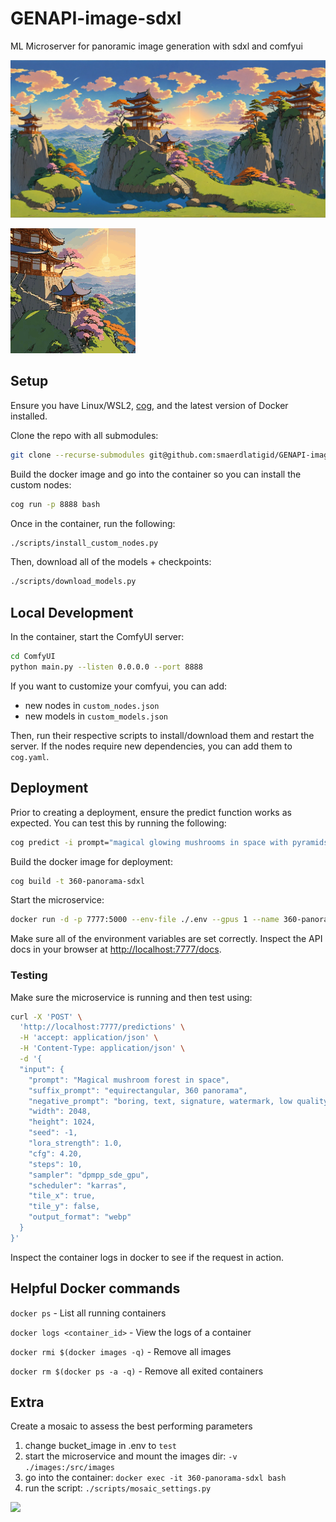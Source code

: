 # GENAPI-image-sdxl
ML Microserver for panoramic image generation with sdxl and comfyui

![](images/test_1.webp)

![](images/animation.gif)

## Setup

Ensure you have Linux/WSL2, [cog](https://github.com/replicate/cog/blob/main/docs/wsl2/wsl2.md), and the latest version of Docker installed.

Clone the repo with all submodules:

```sh
git clone --recurse-submodules git@github.com:smaerdlatigid/GENAPI-image-sdxl.git
```

Build the docker image and go into the container so you can install the custom nodes:

```sh
cog run -p 8888 bash
```

Once in the container, run the following:

```sh
./scripts/install_custom_nodes.py
```

Then, download all of the models + checkpoints:

```sh
./scripts/download_models.py
```

## Local Development

In the container, start the ComfyUI server:

```bash
cd ComfyUI
python main.py --listen 0.0.0.0 --port 8888
```

If you want to customize your comfyui, you can add:
- new nodes in `custom_nodes.json`
- new models in `custom_models.json`

Then, run their respective scripts to install/download them and restart the server. If the nodes require new dependencies, you can add them to `cog.yaml`.

## Deployment

Prior to creating a deployment, ensure the predict function works as expected. You can test this by running the following:

```sh
cog predict -i prompt="magical glowing mushrooms in space with pyramids"
```

Build the docker image for deployment:

```sh
cog build -t 360-panorama-sdxl
```

Start the microservice:

```sh
docker run -d -p 7777:5000 --env-file ./.env --gpus 1 --name 360-panorama-sdxl -v ./images:/src/images 360-panorama-sdxl
```

Make sure all of the environment variables are set correctly. Inspect the API docs in your browser at [http://localhost:7777/docs](). 

### Testing

Make sure the microservice is running and then test using:

```sh
curl -X 'POST' \
  'http://localhost:7777/predictions' \
  -H 'accept: application/json' \
  -H 'Content-Type: application/json' \
  -d '{
  "input": {
    "prompt": "Magical mushroom forest in space",
    "suffix_prompt": "equirectangular, 360 panorama",
    "negative_prompt": "boring, text, signature, watermark, low quality, bad quality, grainy, blurry",
    "width": 2048,
    "height": 1024,
    "seed": -1,
    "lora_strength": 1.0,
    "cfg": 4.20,
    "steps": 10,
    "sampler": "dpmpp_sde_gpu",
    "scheduler": "karras",
    "tile_x": true,
    "tile_y": false,
    "output_format": "webp"
  }
}'
```

Inspect the container logs in docker to see if the request in action.

## Helpful Docker commands

`docker ps` - List all running containers

`docker logs <container_id>` - View the logs of a container

`docker rmi $(docker images -q)` - Remove all images

`docker rm $(docker ps -a -q)` - Remove all exited containers

## Extra

Create a mosaic to assess the best performing parameters

1. change bucket_image in .env to `test`
2. start the microservice and mount the images dir: `-v ./images:/src/images`
3. go into the container: `docker exec -it 360-panorama-sdxl bash`
4. run the script: `./scripts/mosaic_settings.py`

![](images/mosaic_zoomed.png)